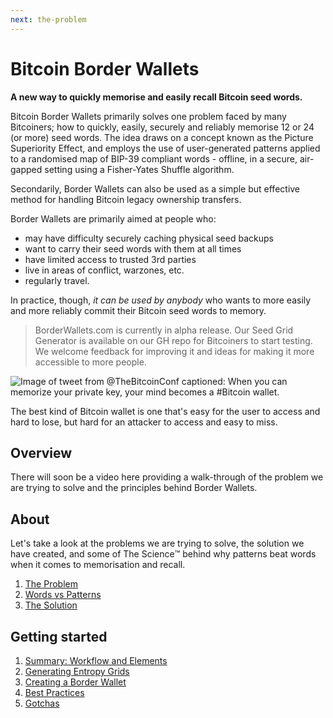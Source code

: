 ```yaml
---
next: the-problem
---
```


# Bitcoin Border Wallets

**A new way to quickly memorise and easily recall Bitcoin seed words.**

Bitcoin Border Wallets primarily solves one problem faced by many Bitcoiners; how to quickly, easily, securely and reliably memorise 12 or 24 (or more) seed words. The idea draws on a concept known as the Picture Superiority Effect, and employs the use of user-generated patterns applied to a randomised map of BIP-39 compliant words - offline, in a secure, air-gapped setting using a Fisher-Yates Shuffle algorithm.

Secondarily, Border Wallets can also be used as a simple but effective method for handling Bitcoin legacy ownership transfers.

Border Wallets are primarily aimed at people who:
- may have difficulty securely caching physical seed backups
- want to carry their seed words with them at all times
- have limited access to trusted 3rd parties
- live in areas of conflict, warzones, etc.
- regularly travel.

In practice, though, *it can be used by anybody* who wants to more easily and more reliably commit their Bitcoin seed words to memory.

> BorderWallets.com is currently in alpha release. Our Seed Grid Generator is available on our GH repo for Bitcoiners to start testing. We welcome feedback for improving it and ideas for making it more accessible to more people.

![Image of tweet from @TheBitcoinConf captioned: When you can memorize your private key, your mind becomes a #Bitcoin wallet.](/mind_bitcoin_wallet_tweet.png)

The best kind of Bitcoin wallet is one that's easy for the user to access and hard to lose, but hard for an attacker to access and easy to miss.

## Overview

There will soon be a video here providing a walk-through of the problem we are trying to solve and the principles behind Border Wallets.

## About

Let's take a look at the problems we are trying to solve, the solution we have created, and some of The Science™️ behind why patterns beat words when it comes to memorisation and recall.

1. [The Problem](/docs/the-problem)
1. [Words vs Patterns](/docs/words-vs-patterns)
1. [The Solution](/docs/the-solution)

## Getting started

1. [Summary: Workflow and Elements](/docs/workflow-and-elements)
1. [Generating Entropy Grids](/docs/generating-entropy-grids)
1. [Creating a Border Wallet](/docs/creating-a--border-wallet)
1. [Best Practices](/docs/best-practices)
1. [Gotchas](/docs/gotchas)
